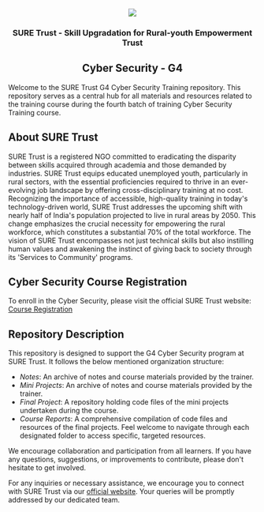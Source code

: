 <!-- PROJECT LOGO -->
<br />

<div align="center">
   <img src='https://user-images.githubusercontent.com/73131499/166115643-d3187f47-d38f-41b2-ae42-5ecbbc60de14.png' />


<h3 align="center">SURE Trust - Skill Upgradation for Rural-youth Empowerment Trust</h3>
  <h2>  Cyber Security - G4 </h2>
</div>

Welcome to the SURE Trust G4 Cyber Security Training repository. This repository serves as a central hub for all materials and resources related to the training course during the fourth batch of training Cyber Security Training course.

## About SURE Trust

SURE Trust is a registered NGO committed to eradicating the disparity between skills acquired through academia and those demanded by industries. SURE Trust equips educated unemployed youth, particularly in rural sectors, with the essential proficiencies required to thrive in an ever-evolving job landscape by offering cross-disciplinary training at no cost. Recognizing the importance of accessible, high-quality training in today's technology-driven world, SURE Trust addresses the upcoming shift with nearly half of India's population projected to live in rural areas by 2050. This change emphasizes the crucial necessity for empowering the rural workforce, which constitutes a substantial 70% of the total workforce. The vision of SURE Trust encompasses not just technical skills but also instilling human values and awakening the instinct of giving back to society through its 'Services to Community' programs. 

## Cyber Security Course Registration

To enroll in the Cyber Security, please visit the official SURE Trust website: [Course Registration](https://suretrustforruralyouth.com/courses/32)

## Repository Description

This repository is designed to support the G4 Cyber Security program at SURE Trust. It follows the below mentioned organization structure:

- *Notes*: An archive of  notes and course materials provided by the trainer.
- *Mini Projects*: An archive of notes and course materials provided by the trainer.
- *Final Project*: A repository holding code files of the mini projects undertaken during the course.
- *Course Reports*: A comprehensive compilation of code files and resources of the final projects.
Feel welcome to navigate through each designated folder to access specific, targeted resources. 

We encourage collaboration and participation from all learners. If you have any questions, suggestions, or improvements to contribute, please don't hesitate to get involved.

For any inquiries or necessary assistance, we encourage you to connect with SURE Trust via our [official website](https://suretrustforruralyouth.com/). Your queries will be promptly addressed by our dedicated team.
